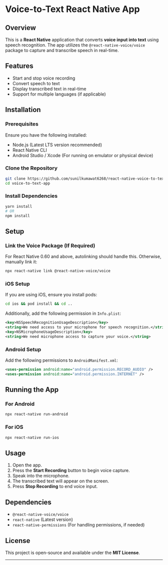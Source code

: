 # Voice-to-Text React Native App

## Overview

This is a **React Native** application that converts **voice input into text** using speech recognition. The app utilizes the `@react-native-voice/voice` package to capture and transcribe speech in real-time.

## Features

- Start and stop voice recording
- Convert speech to text
- Display transcribed text in real-time
- Support for multiple languages (if applicable)

## Installation

### Prerequisites

Ensure you have the following installed:

- Node.js (Latest LTS version recommended)
- React Native CLI
- Android Studio / Xcode (For running on emulator or physical device)

### Clone the Repository

```sh
git clone https://github.com/sunilkumawat6268/react-native-voice-to-text.git
cd voice-to-text-app
```

### Install Dependencies

```sh
yarn install
# OR
npm install
```

## Setup

### Link the Voice Package (If Required)

For React Native 0.60 and above, autolinking should handle this. Otherwise, manually link it:

```sh
npx react-native link @react-native-voice/voice
```

### iOS Setup

If you are using iOS, ensure you install pods:

```sh
cd ios && pod install && cd ..
```

Additionally, add the following permission in `Info.plist`:

```xml
<key>NSSpeechRecognitionUsageDescription</key>
<string>We need access to your microphone for speech recognition.</string>
<key>NSMicrophoneUsageDescription</key>
<string>We need microphone access to capture your voice.</string>
```

### Android Setup

Add the following permissions to `AndroidManifest.xml`:

```xml
<uses-permission android:name="android.permission.RECORD_AUDIO" />
<uses-permission android:name="android.permission.INTERNET" />
```

## Running the App

### For Android

```sh
npx react-native run-android
```

### For iOS

```sh
npx react-native run-ios
```

## Usage

1. Open the app.
2. Press the **Start Recording** button to begin voice capture.
3. Speak into the microphone.
4. The transcribed text will appear on the screen.
5. Press **Stop Recording** to end voice input.

## Dependencies

- `@react-native-voice/voice`
- `react-native` (Latest version)
- `react-native-permissions` (For handling permissions, if needed)

## License

This project is open-source and available under the **MIT License**.

---


